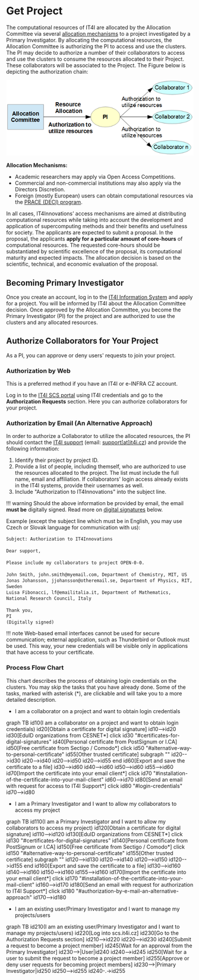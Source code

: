 # Get Project

The computational resources of IT4I are allocated by the Allocation Committee via several [allocation mechanisms][a] to a project investigated by a Primary Investigator. By allocating the computational resources, the Allocation Committee is authorizing the PI to access and use the clusters. The PI may decide to authorize a number of their collaborators to access and use the clusters to consume the resources allocated to their Project. These collaborators will be associated to the Project. The Figure below is depicting the authorization chain:

![](../img/Authorization_chain.png)

**Allocation Mechanisms:**

* Academic researchers may apply via Open Access Competitions.
* Commercial and non-commercial institutions may also apply via the Directors Discretion.
* Foreign (mostly European) users can obtain computational resources via the [PRACE (DECI) program][d].

In all cases, IT4Innovations’ access mechanisms are aimed at distributing computational resources while taking into account the development and application of supercomputing methods and their benefits and usefulness for society. The applicants are expected to submit a proposal. In the proposal, the applicants **apply for a particular amount of core-hours** of computational resources. The requested core-hours should be substantiated by scientific excellence of the proposal, its computational maturity and expected impacts. The allocation decision is based on the scientific, technical, and economic evaluation of the proposal.

## Becoming Primary Investigator

Once you create an account, log in to the [IT4I Information System][e] and apply for a project.
You will be informed by IT4I about the Allocation Committee decision.
Once approved by the Allocation Committee, you become the Primary Investigator (PI) for the project
and are authorized to use the clusters and any allocated resources.

## Authorize Collaborators for Your Project

As a PI, you can approve or deny users' requests to join your project.

### Authorization by Web

This is a preferred method if you have an IT4I or e-INFRA CZ account.

Log in to the [IT4I SCS portal][e] using IT4I credentials and go to the **Authorization Requests** section. Here you can authorize collaborators for your project.

### Authorization by Email (An Alternative Approach)

In order to authorize a Collaborator to utilize the allocated resources, the PI should contact the [IT4I support][f] (email: [support\[at\]it4i.cz][g]) and provide the following information:

1. Identify their project by project ID.
1. Provide a list of people, including themself, who are authorized to use the resources allocated to the project. The list must include the full name, email and affiliation. If collaborators' login access already exists in the IT4I systems, provide their usernames as well.
1. Include "Authorization to IT4Innovations" into the subject line.

!!! warning
    Should the above information be provided by email, the email **must be** digitally signed. Read more on [digital signatures][2] below.

Example (except the subject line which must be in English, you may use Czech or Slovak language for communication with us):

```console
Subject: Authorization to IT4Innovations

Dear support,

Please include my collaborators to project OPEN-0-0.

John Smith, john.smith@myemail.com, Department of Chemistry, MIT, US
Jonas Johansson, jjohansson@otheremail.se, Department of Physics, RIT, Sweden
Luisa Fibonacci, lf@emailitalia.it, Department of Mathematics, National Research Council, Italy

Thank you,
PI
(Digitally signed)
```

!!! note
    Web-based email interfaces cannot be used for secure communication; external application, such as Thunderbird or Outlook must be used. This way, your new credentials will be visible only in applications that have access to your certificate.

### Process Flow Chart

This chart describes the process of obtaining login credentials on the clusters. You may skip the tasks that you have already done. Some of the tasks, marked with asterisk (\*), are clickable and will take you to a more detailed description.

* I am a collaborator on a project and want to obtain login credentials

<div class="mermaid">
graph TB
id10(I am a collaborator on a project and want to obtain login credentials)
id20[Obtain a certificate for digital signature]
id10-->id20
id30[EduID organizations from CESNET*]
click id30 "#certificates-for-digital-signatures"
id40[Personal certificate from PostSignum or I.CA]
id50[Free certificate from Sectigo / Comodo*]
click id50 "#alternative-way-to-personal-certificate"
id55[Other trusted certificate]
subgraph ""
id20-->id30
id20-->id40
id20-->id50
id20-->id55
end
id60[Export and save the certificate to a file]
id30-->id60
id40-->id60
id50-->id60
id55-->id60
id70[Import the certificate into your email client*]
click id70 "#installation-of-the-certificate-into-your-mail-client"
id60-->id70
id80[Send an email with request for access to IT4I Support*]
click id80 "#login-credentials"
id70-->id80
</div>

* I am a Primary Investigator and I want to allow my collaborators to access my project

<div class="mermaid">
graph TB
id110(I am a Primary Investigator and I want to allow my collaborators to access my project)
id120[Obtain a certificate for digital signature]
id110-->id120
id130[EduID organizations from CESNET*]
click id130 "#certificates-for-digital-signatures"
id140[Personal certificate from PostSignum or I.CA]
id150[Free certificate from Sectigo / Comodo*]
click id150 "#alternative-way-to-personal-certificate"
id155[Other trusted certificate]
subgraph ""
id120-->id130
id120-->id140
id120-->id150
id120-->id155
end
id160[Export and save the certificate to a file]
id130-->id160
id140-->id160
id150-->id160
id155-->id160
id170[Import the certificate into your email client*]
click id170 "#installation-of-the-certificate-into-your-mail-client"
id160-->id170
id180[Send an email with request for authorization to IT4I Support*]
click id180 "#authorization-by-e-mail-an-alternative-approach"
id170-->id180
</div>

* I am an existing user/Primary Investigator and I want to manage my projects/users

<div class="mermaid">
graph TB
id210(I am an existing user/Primary Investigator and I want to manage my projects/users)
id220[Log into scs.it4i.cz]
id230[Go to the Authorization Requests section]
id210-->id220
id220-->id230
id240[Submit a request to become a project member]
id245[Wait for an approval from the Primary Investigator]
id230-->|User|id240
id240-->id245
id250[Wait for a user to submit the request to become a project member]
id255[Approve or deny user requests for becoming project members]
id230-->|Primary Investigator|id250
id250-->id255
id240-.->id255
</div>

[1]: obtaining-login-credentials/obtaining-login-credentials.md
[2]: https://docs.it4i.cz/general/obtaining-login-credentials/obtaining-login-credentials/#certificates-for-digital-signatures

[a]: https://www.it4i.cz/en/for-users/computing-resources-allocation
[b]: http://www.it4i.cz/open-access-competition/?lang=en&lang=en
[c]: http://www.it4i.cz/obtaining-computational-resources-through-directors-discretion/?lang=en&lang=en
[d]: https://prace-ri.eu/hpc-access/deci-access/deci-access-information-for-applicants/
[e]: https://scs.it4i.cz
[f]: https://support.it4i.cz/rt/
[g]: mailto:support@it4i.cz
